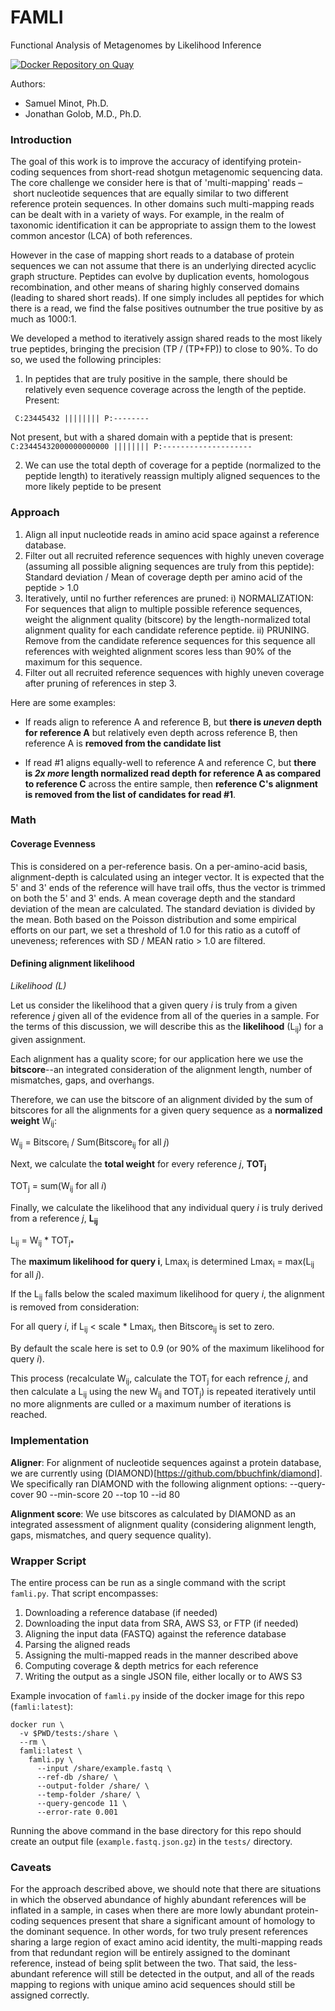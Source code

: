 # FAMLI
Functional Analysis of Metagenomes by Likelihood Inference

[![Docker Repository on Quay](https://quay.io/repository/fhcrc-microbiome/famli/status "Docker Repository on Quay")](https://quay.io/repository/fhcrc-microbiome/famli)

Authors: 

  * Samuel Minot, Ph.D.
  * Jonathan Golob, M.D., Ph.D.


### Introduction

The goal of this work is to improve the accuracy of identifying protein-coding sequences
from short-read shotgun metagenomic sequencing data. The core challenge we consider here
is that of 'multi-mapping' reads – short nucleotide sequences that are equally similar to
two different reference protein sequences. In other domains such multi-mapping reads can
be dealt with in a variety of ways. For example, in the realm of taxonomic identification
it can be appropriate to assign them to the lowest common ancestor (LCA) of both references. 

However in the case of mapping short reads to a database of protein sequences we can not
assume that there is an underlying directed acyclic graph structure. Peptides
can evolve by duplication events, homologous recombination, and other means of sharing highly conserved
domains (leading to shared short reads). If one simply includes all peptides for which there is a read, we find the false positives outnumber the true positive by as much as 1000:1. 

We developed a method to iteratively assign shared reads to the most likely true peptides, bringing the precision (TP / (TP+FP)) to close to 90%. To do so, we used the following principles:


  1. In peptides that are truly positive in the sample, there should be relatively even sequence 
  coverage across the length of the peptide. 
 Present:
 
` C:23445432
    ||||||||
  P:--------`

Not present, but with a shared domain with a peptide that is present:
`  C:23445432000000000000
    ||||||||
  P:--------------------`

  2. We can use the total depth of coverage for a peptide (normalized to the peptide length) to 
  iteratively reassign multiply aligned sequences to the more likely peptide to be present

### Approach

  1. Align all input nucleotide reads in amino acid space against a reference database.
  2. Filter out all recruited reference sequences with highly uneven coverage (assuming all
  possible aligning sequences are truly from this peptide):
  Standard deviation / Mean of coverage depth per amino acid of the peptide > 1.0
  3. Iteratively, until no further references are pruned: 
  i) NORMALIZATION: For sequences that align to multiple possible reference sequences, weight the alignment quality
  (bitscore) by the length-normalized total alignment quality for each candidate reference peptide. 
  ii) PRUNING. Remove from the candidate reference sequences for this sequence all references with 
  weighted alignment scores less than 90% of the maximum for this sequence. 
  4. Filter out all recruited reference sequences with highly uneven coverage after pruning of references in step 3.

Here are some examples:

  * If reads align to reference A and reference B, but **there is _uneven_ depth for reference A** but relatively even depth across reference B, then reference A is **removed from the candidate list**

  * If read #1 aligns equally-well to reference A and reference C, but **there is _2x more_ length normalized read depth for reference A as compared to reference C** across the entire sample, then **reference C's alignment is removed from the list of candidates for read #1**.


### Math

#### Coverage Evenness
This is considered on a per-reference basis. On a per-amino-acid basis, alignment-depth is calculated using an integer vector. It is expected that the 5' and 3' ends of the reference will have trail offs, thus the vector is trimmed on both the 5' and 3' ends. A mean coverage depth and the standard deviation of the mean are calculated. The standard deviation is divided by the mean. Both based on the Poisson distribution and some empirical efforts on our part, we set a threshold of 1.0 for this ratio as a cutoff of uneveness; references with SD / MEAN ratio > 1.0 are filtered. 

#### Defining alignment likelihood


*Likelihood (L)*

Let us consider the likelihood that a given query *i* is truly from a given reference *j* given all of the evidence from all of the queries in a sample. For the terms of this discussion, we will describe this as the **likelihood** (L<sub>ij</sub>) for a given assignment. 

Each alignment has a quality score; for our application here we use the **bitscore**--an integrated consideration of the alignment length, number of mismatches, gaps, and overhangs. 

Therefore, we can use the bitscore of an alignment divided by the sum of bitscores for all the alignments for a given query sequence as a **normalized weight** W<sub>ij</sub>:

W<sub>ij</sub> = Bitscore<sub>i</sub> / Sum(Bitscore<sub>ij</sub> for all *j*) 

Next, we calculate the **total weight** for every reference *j*, **TOT<sub>j</sub>**

TOT<sub>j</sub> = sum(W<sub>ij</sub> for all *i*)

Finally, we calculate the likelihood that any individual query *i* is truly derived from a reference *j*, **L<sub>ij</sub>**

L<sub>ij</sub> = W<sub>ij</sub> * TOT<sub>j*

The **maximum likelihood for query i**, Lmax<sub>i</sub> is determined 
Lmax<sub>i</sub> = max(L<sub>ij</sub> for all *j*). 

If the L<sub>ij</sub> falls below the scaled maximum likelihood for query *i*, the alignment is removed from consideration:

For all query *i*, 
if L<sub>ij</sub> < scale * Lmax<sub>i</sub>, 
then Bitscore<sub>ij</sub> is set to zero.

By default the scale here is set to 0.9 (or 90% of the maximum likelihood for query *i*).

This process (recalculate W<sub>ij</sub>, calculate the TOT<sub>j</sub> for each refrence *j*, and then calculate a L<sub>ij</sub> using the new W<sub>ij</sub> and TOT<sub>j</sub>) is repeated iteratively until no more alignments are culled or a maximum number of iterations is reached. 


### Implementation

**Aligner**: For alignment of nucleotide sequences against a protein database, we are currently using
(DIAMOND)[https://github.com/bbuchfink/diamond]. We specifically ran DIAMOND with the following alignment options:
--query-cover 90
--min-score 20
--top 10
--id 80

**Alignment score**: We use bitscores as calculated by DIAMOND as an integrated assessment of alignment quality (considering alignment length, gaps, mismatches, and query sequence quality).


### Wrapper Script

The entire process can be run as a single command with the script `famli.py`. That script encompasses:

  1. Downloading a reference database (if needed)
  2. Downloading the input data from SRA, AWS S3, or FTP (if needed)
  3. Aligning the input data (FASTQ) against the reference database
  4. Parsing the aligned reads
  5. Assigning the multi-mapped reads in the manner described above
  6. Computing coverage & depth metrics for each reference
  7. Writing the output as a single JSON file, either locally or to AWS S3

Example invocation of `famli.py` inside of the docker image for this repo (`famli:latest`):

```
docker run \
  -v $PWD/tests:/share \
  --rm \
  famli:latest \
    famli.py \
      --input /share/example.fastq \
      --ref-db /share/ \
      --output-folder /share/ \
      --temp-folder /share/ \
      --query-gencode 11 \
      --error-rate 0.001

```

Running the above command in the base directory for this repo should create an output file
(`example.fastq.json.gz`) in the `tests/` directory.


### Caveats

For the approach described above, we should note that there are situations in which the observed abundance
of highly abundant references will be inflated in a sample, in cases when there are more lowly abundant 
protein-coding sequences present that share a significant amount of homology to the dominant sequence. 
In other words, for two truly present references sharing a large region of exact amino acid identity, the 
multi-mapping reads from that redundant region will be entirely assigned to the dominant reference, instead
of being split between the two. That said, the less-abundant reference will still be detected in the output,
and all of the reads mapping to regions with unique amino acid sequences should still be assigned correctly.
